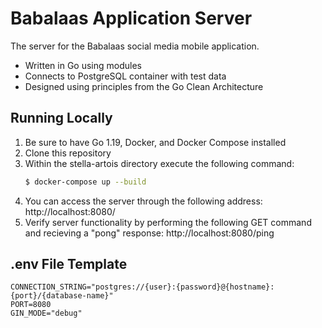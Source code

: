 # Babalaas Application Server
The server for the Babalaas social media mobile application.
- Written in Go using modules
- Connects to PostgreSQL container with test data
- Designed using principles from the Go Clean Architecture

## Running Locally
1. Be sure to have Go 1.19, Docker, and Docker Compose installed 
2. Clone this repository
3. Within the stella-artois directory execute the following command:
    ```BASH
    $ docker-compose up --build
    ```
4. You can access the server through the following address: http://localhost:8080/
5. Verify server functionality by performing the following GET command and recieving a "pong" response: http://localhost:8080/ping

## .env File Template
```text
CONNECTION_STRING="postgres://{user}:{password}@{hostname}:{port}/{database-name}"
PORT=8080
GIN_MODE="debug"
```